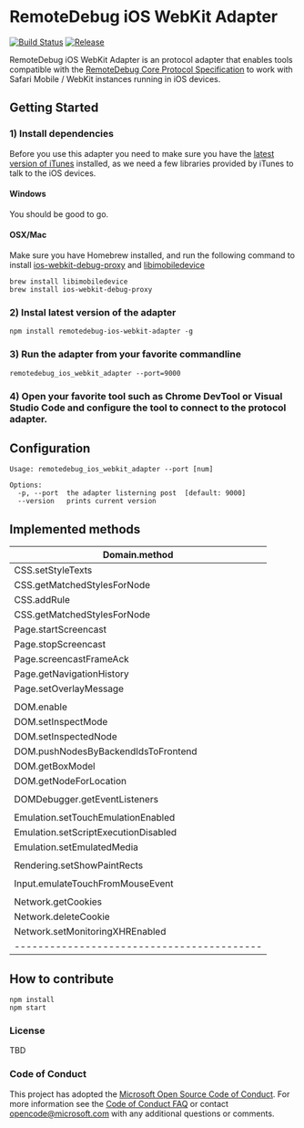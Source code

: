 # RemoteDebug iOS WebKit Adapter

[![Build Status](https://travis-ci.org/RemoteDebug/remotedebug-ios-webkit-adapter.svg?branch=master)](https://travis-ci.org/RemoteDebug/remotedebug-ios-webkit-adapter) <a href="https://github.com/RemoteDebug/remotedebug-ios-webkit-adapter/releases"><img src="https://img.shields.io/github/release/RemoteDebug/remotedebug-ios-webkit-adapter.svg" alt="Release"></a>

RemoteDebug iOS WebKit Adapter is an protocol adapter that enables tools compatible with the [RemoteDebug Core Protocol Specification]() to work with Safari Mobile / WebKit instances running in iOS devices. 

## Getting Started

### 1) Install dependencies

Before you use this adapter you need to make sure you have the [latest version of iTunes](http://www.apple.com/itunes/download/) installed, as we need a few libraries provided by iTunes to talk to the iOS devices.

#### Windows
You should be good to go.

#### OSX/Mac
Make sure you have Homebrew installed, and run the following command to install [ios-webkit-debug-proxy](https://github.com/google/ios-webkit-debug-proxy) and [libimobiledevice](https://github.com/libimobiledevice/libimobiledevice)

```
brew install libimobiledevice
brew install ios-webkit-debug-proxy
```

### 2) Instal latest version of the adapter

```
npm install remotedebug-ios-webkit-adapter -g
```

### 3) Run the adapter from your favorite commandline

```
remotedebug_ios_webkit_adapter --port=9000
```

### 4) Open your favorite tool such as Chrome DevTool or Visual Studio Code and configure the tool to connect to the protocol adapter.

## Configuration

```
Usage: remotedebug_ios_webkit_adapter --port [num]

Options:
  -p, --port  the adapter listerning post  [default: 9000]
  --version   prints current version

```

## Implemented methods

| Domain.method                              |
|--------------------------------------------|
| CSS.setStyleTexts                          |
| CSS.getMatchedStylesForNode                |
| CSS.addRule                                |
| CSS.getMatchedStylesForNode                |
| Page.startScreencast                       |
| Page.stopScreencast                        |
| Page.screencastFrameAck                    |
| Page.getNavigationHistory                  |
| Page.setOverlayMessage                     |
|                                            |
| DOM.enable                                 |
| DOM.setInspectMode                         |
| DOM.setInspectedNode                       |
| DOM.pushNodesByBackendIdsToFrontend        |
| DOM.getBoxModel                            |
| DOM.getNodeForLocation                     |
|                                            |
| DOMDebugger.getEventListeners              |
|                                            |
| Emulation.setTouchEmulationEnabled         |
| Emulation.setScriptExecutionDisabled       |
| Emulation.setEmulatedMedia                 |
|                                            |
| Rendering.setShowPaintRects                |
|                                            |
| Input.emulateTouchFromMouseEvent           |
|                                            |
| Network.getCookies                         |
| Network.deleteCookie                       |
| Network.setMonitoringXHREnabled            |
| ------------------------------------------ |


## How to contribute

```
npm install
npm start
```

### License
TBD

### Code of Conduct
This project has adopted the [Microsoft Open Source Code of Conduct](https://opensource.microsoft.com/codeofconduct/). For more information see the [Code of Conduct FAQ](https://opensource.microsoft.com/codeofconduct/faq/) or contact [opencode@microsoft.com](mailto:opencode@microsoft.com) with any additional questions or comments.
